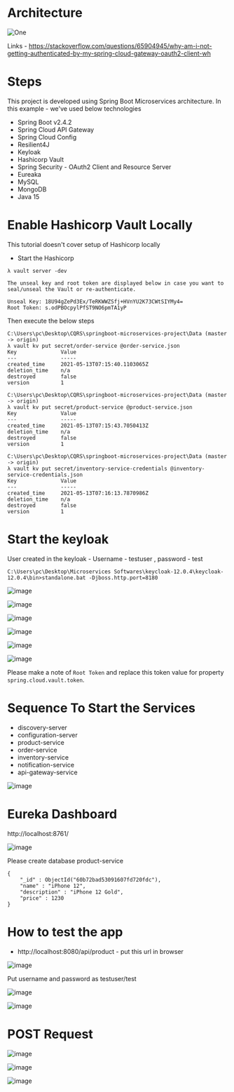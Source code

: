 # Architecture

![One](https://user-images.githubusercontent.com/54174687/120502672-4012da00-c3e0-11eb-8524-547e9e448da3.PNG)

Links - https://stackoverflow.com/questions/65904945/why-am-i-not-getting-authenticated-by-my-spring-cloud-gateway-oauth2-client-wh

# Steps 

This project is developed using Spring Boot Microservices architecture. In this example - we've used below technologies
- Spring Boot v2.4.2
- Spring Cloud API Gateway
- Spring Cloud Config
- Resilient4J
- Keyloak
- Hashicorp Vault
- Spring Security - OAuth2 Client and Resource Server
- Eureaka
- MySQL
- MongoDB
- Java 15

# Enable Hashicorp Vault Locally

This tutorial doesn't cover setup of Hashicorp locally
- Start the Hashicorp

```curl
λ vault server -dev

The unseal key and root token are displayed below in case you want to
seal/unseal the Vault or re-authenticate.

Unseal Key: 18U94gZePd3Ex/TeRKWWZSfj+HVnYU2K73CWtSIYMy4=
Root Token: s.odPBOcpylPfST9NO6pmTA1yP
```

Then execute the below steps

```curl
C:\Users\pc\Desktop\CQRS\springboot-microservices-project\Data (master -> origin)
λ vault kv put secret/order-service @order-service.json
Key              Value
---              -----
created_time     2021-05-13T07:15:40.1103065Z
deletion_time    n/a
destroyed        false
version          1

C:\Users\pc\Desktop\CQRS\springboot-microservices-project\Data (master -> origin)
λ vault kv put secret/product-service @product-service.json
Key              Value
---              -----
created_time     2021-05-13T07:15:43.7050413Z
deletion_time    n/a
destroyed        false
version          1

C:\Users\pc\Desktop\CQRS\springboot-microservices-project\Data (master -> origin)
λ vault kv put secret/inventory-service-credentials @inventory-service-credentials.json
Key              Value
---              -----
created_time     2021-05-13T07:16:13.7870986Z
deletion_time    n/a
destroyed        false
version          1

```

# Start the keyloak

User created in the keyloak - Username - testuser , password - test

```
C:\Users\pc\Desktop\Microservices Softwares\keycloak-12.0.4\keycloak-12.0.4\bin>standalone.bat -Djboss.http.port=8180
```

![image](https://user-images.githubusercontent.com/54174687/118106551-5a6a2100-b3fb-11eb-90a2-0062f317f250.png)

![image](https://user-images.githubusercontent.com/54174687/118106596-62c25c00-b3fb-11eb-93e0-13fdf9e33df3.png)

![image](https://user-images.githubusercontent.com/54174687/118106615-66ee7980-b3fb-11eb-8626-64dbb00497b8.png)

![image](https://user-images.githubusercontent.com/54174687/118106623-69e96a00-b3fb-11eb-9ca4-4deca460dc3f.png)

![image](https://user-images.githubusercontent.com/54174687/118106634-6c4bc400-b3fb-11eb-97e4-206cad014b91.png)

![image](https://user-images.githubusercontent.com/54174687/118106645-6eae1e00-b3fb-11eb-8e93-3f8540ad8a78.png)



Please make a note of `Root Token` and replace this token value for property `spring.cloud.vault.token`.

# Sequence To Start the Services
- discovery-server
- configuration-server
- product-service
- order-service
- inventory-service
- notification-service
- api-gateway-service


![image](https://user-images.githubusercontent.com/54174687/118103619-bf237c80-b3f7-11eb-9522-649e5ce495ea.png)

# Eureka Dashboard
http://localhost:8761/

![image](https://user-images.githubusercontent.com/54174687/118105592-34904c80-b3fa-11eb-86c2-c6829489aab6.png)




Please create database product-service

```
{
    "_id" : ObjectId("60b72bad53091607fd720fdc"),
    "name" : "iPhone 12",
    "description" : "iPhone 12 Gold",
    "price" : 1230
}
```


# How to test the app

- http://localhost:8080/api/product - put this url in browser

![image](https://user-images.githubusercontent.com/54174687/118107202-19264100-b3fc-11eb-9ce5-31e5ec9956d8.png)

Put username and password as testuser/test

![image](https://user-images.githubusercontent.com/54174687/118107307-378c3c80-b3fc-11eb-9c2f-4735255dae02.png)


![image](https://user-images.githubusercontent.com/54174687/118109099-5f7c9f80-b3fe-11eb-81ae-8f238b1b5e10.png)


# POST Request

![image](https://user-images.githubusercontent.com/54174687/120593831-ad188500-c45d-11eb-954b-7b5aa980898e.png)

![image](https://user-images.githubusercontent.com/54174687/120593939-c91c2680-c45d-11eb-807d-794ce2c02218.png)

![image](https://user-images.githubusercontent.com/54174687/120594018-e8b34f00-c45d-11eb-8163-7d3ad76c5852.png)


